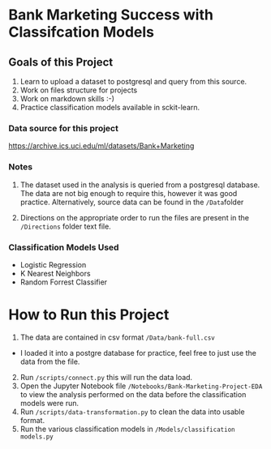 # Bank Marketing Success with Classifcation Models


Goals of this Project
------------------------
1. Learn to upload a dataset to postgresql and query from this source. 
2. Work on files structure for projects
3. Work on markdown skills :-)
4. Practice classification models available in sckit-learn. 


### Data source for this project 

https://archive.ics.uci.edu/ml/datasets/Bank+Marketing

### Notes

1. The dataset used in the analysis is queried from a postgresql database. 
The data are not big enough to require this, however it was good practice. 
Alternatively, source data can be found in the `/Data`folder

2. Directions on the appropriate order to run the files are present in the `/Directions` folder text file.

### Classification Models Used
- Logistic Regression
- K Nearest Neighbors
- Random Forrest Classifier

# How to Run this Project

1. The data are contained in csv format `/Data/bank-full.csv` 
*    I loaded it into a postgre database for practice, feel free to just use the data from the file. 
2. Run `/scripts/connect.py` this will run the data load. 
3. Open the Jupyter Notebook file `/Notebooks/Bank-Marketing-Project-EDA` to view the analysis performed on the data before the classification models were run. 
4. Run `/scripts/data-transformation.py` to clean the data into usable format. 
5. Run the various classification models in `/Models/classification models.py`


